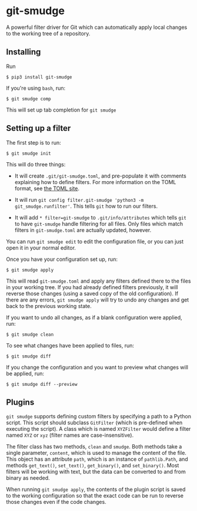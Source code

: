git-smudge
==========

A powerful filter driver for Git which can automatically apply local changes to the
working tree of a repository.

## Installing

Run

```
$ pip3 install git-smudge
```

If you're using `bash`, run:

```
$ git smudge comp
```

This will set up tab completion for `git smudge`

## Setting up a filter

The first step is to run:

```
$ git smudge init
```

This will do three things:

* It will create `.git/git-smudge.toml`, and pre-populate it with comments explaining how
  to define filters. For more information on the TOML format, see [the TOML site](https://toml.io/en/v1.0.0).

* It will run `git config filter.git-smudge 'python3 -m git_smudge.runfilter'`. This tells
  `git` how to run our filters.

* It will add `* filter=git-smudge` to `.git/info/attributes` which tells `git` to have
  `git-smudge` handle filtering for all files. Only files which match filters in
  `git-smudge.toml` are actually updated, however.

You can run `git smudge edit` to edit the configuration file, or you can just open it in
your normal editor.

Once you have your configuration set up, run:

```
$ git smudge apply
```

This will read `git-smudge.toml` and apply any filters defined there to the files in your
working tree. If you had already defined filters previously, it will reverse those changes
(using a saved copy of the old configuration). If there are any errors, `git smudge apply`
will try to undo any changes and get back to the previous working state.

If you want to undo all changes, as if a blank configuration were applied, run:

```
$ git smudge clean
```

To see what changes have been applied to files, run:

```
$ git smudge diff
```

If you change the configuration and you want to preview what changes will be applied, run:

```
$ git smudge diff --preview
```


## Plugins

`git smudge` supports defining custom filters by specifying a path to a Python
script. This script should subclass `GitFilter` (which is pre-defined when executing the
script). A class which is named `XYZFilter` would define a filter named `XYZ` or `xyz`
(filter names are case-insensitive).

The filter class has two methods, `clean` and `smudge`. Both methods take a single
parameter, `content`, which is used to manage the content of the file. This object has an
attribute `path`, which is an instance of `pathlib.Path`, and methods `get_text()`,
`set_text()`, `get_binary()`, and `set_binary()`. Most filters will be working with text,
but the data can be converted to and from binary as needed.

When running `git smudge apply`, the contents of the plugin script is saved to the working
configuration so that the exact code can be run to reverse those changes even if the code
changes.
